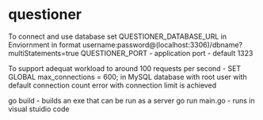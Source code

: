 # questioner

To connect and use database set QUESTIONER_DATABASE_URL in Enviornment in format username:password@(localhost:3306)/dbname?multiStatements=true
QUESTIONER_PORT - application port - default 1323

To support adequat workload to around 100 requests per second - SET GLOBAL max_connections = 600; in MySQL database with root user with default connection count error with connection limit is achieved

go build - builds an exe that can be run as a server
go run main.go - runs in visual stuidio code